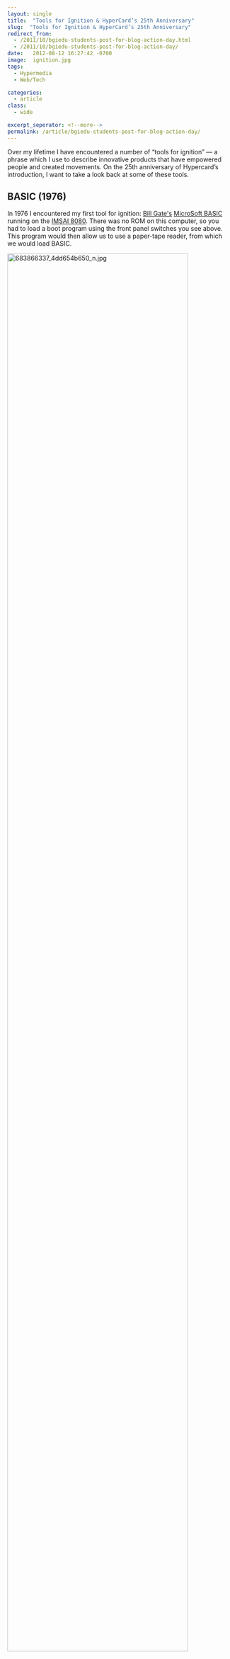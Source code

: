 ```yaml
---
layout: single
title:  "Tools for Ignition & HyperCard’s 25th Anniversary"
slug:  "Tools for Ignition & HyperCard’s 25th Anniversary"
redirect_from:
  - /2011/10/bgiedu-students-post-for-blog-action-day.html
  - /2011/10/bgiedu-students-post-for-blog-action-day/
date:   2012-08-12 16:27:42 -0700
image:  ignition.jpg
tags: 
  - Hypermedia
  - Web/Tech

categories:
  - article
class:
  - wide

excerpt_seperator: <!--more-->
permalink: /article/bgiedu-students-post-for-blog-action-day/
---
```


Over my lifetime I have encountered a number of “tools for ignition” — a phrase which I use to describe innovative products that have empowered people and created movements. On the 25th anniversary of Hypercard’s introduction, I want to take a look back at some of these tools.

BASIC (1976)
------------

In 1976 I encountered my first tool for ignition: [Bill Gate's](http://en.wikipedia.org/wiki/Bill_Gates) [MicroSoft BASIC](http://en.wikipedia.org/wiki/IMSAI_8080) running on the [IMSAI 8080](http://en.wikipedia.org/wiki/IMSAI_8080). There was no ROM on this computer, so you had to load a boot program using the front panel switches you see above. This program would then allow us to use a paper-tape reader, from which we would load BASIC.

<img width="90%"  src="../assets/images/ignition.jpg" alt="683866337_4dd654b650_n.jpg"/>

At 15 it wasn't the hardware that got me excited, it was the idea of software — that you could take a creative idea that was in your mind and then craft that idea into a reality.

My passion of the moment was French (the daughter of my French teacher was quite cute), so my first program was an attempt to teach my computer to translate between French to English.

Alas, I utterly failed in my first attempt, limited by the 4K RAM, and I had no more luck working in 8K. But my failure didn't matter in the long term — it inspired a career creating tools that nurture creative passions.

BBS (1978)
----------

My next experience with a tool for ignition was [Ward Christensen's](http://en.wikipedia.org/wiki/Ward_Christensen) [CBBS](http://en.wikipedia.org/wiki/CBBS), the first electronic bulletin board system. Within months of its release in 1978, there were BBSs sprouting up all over the United States. I dialed a long-distance number, logged into a BBS, and discovered many passionate people wanting to share their experience — not only computer, but life. For the first time, I experienced computer software as a tool for human interaction, not only as a utility for running a program.

By this point I was working after school part-time in a microcomputer store, so I scavenged up an old S100 computer and a used modem and made available a small BBS in my hometown. No longer having to pay long-distance charges, at 17 I found myself at the center of an online community. This experience proved invaluable — indeed, today I credit my success to the skills I acquired in facilitating online conversations and growing communities that share common interests.

MacPaint (1984)
---------------

Six years passed, and personal computers started to become more common in people’s workplaces and homes. Unlike the IMSAI 8080, they now had screens and keyboards, and they made great text processors and data crunchers, but they weren’t particularly “sexy”. On January 24, 1984, the first Mac was released, and I dropped into my local computer store to see what it was all about. The original 128K Mac was “different”, as Apple’s later marketing campaign put it, but also clunky in appearance.

However, my jaw dropped when I saw Bill Atkinson's (MacPaint) \[[http://en.wikipedia.org/wiki/MacPaint](http://en.wikipedia.org/wiki/MacPaint)\]. The simple elegance of this software that allowed me to draw and express myself graphically on a computer screen with a mouse was what sold me on the Mac, not the hardware.

![](https://lh5.googleusercontent.com/fg9RtUixZeDKNeftTruklS0XPfhlwgQigeysrEooKC06H8mD4BYUFr16CvUtnCTGV5XGPv2zr_I5GPiOSV9uvM3riaLE6DvDTWTdRC1wHZ20Ag-BEvw)

By this point, I was making my living doing software development. I wasn't an artist myself, but I dropped everything to hire some artist friends to start drawing on the Mac. I would start a clip-art company, I thought, not knowing that too many other people had the same idea. So I considered how I could build on my prior experience with computers and take advantage of this new platform. I wrote a bootstrap app (in BASIC!) to take advantage of the Mac’s serial port and enable the user to download a more serious terminal app. Later I published the first Macintosh BBS Mouse Exchange BBS, and the first graphical interface to a BBS.

Open Standards (1985)
---------------------

Later in 1985 I experienced my next tool for ignition — though “tool” may seem an odd term to describe something so abstract — open standards. I had recently parlayed my facilitation skills into a paid position as a CompuServe sysop, and because of my bootstrap app, the Mac BBS that I published, I participated in my first open standard, called [MacBinary](http://en.wikipedia.org/wiki/MacBinary), a way of encoding early Mac applications so that they could be transferred online.

This was my first experience working with other engineers to facilitate the creation of something quite ephemeral and hard to describe to non-programmers. Not quite software, but a language between software, enabling them to share information and work together despite being written by different people in different programming languages.

In the open standards community I learned the value of some principles that I use daily: "Ship early and often", "Fail fast", "Perfection is the enemy of the good", "Be conservative in what you send, liberal in what you accept", etc.

My experience with MacBinary motivated me to continue participating in open standards efforts over the years, leading to what I consider my biggest success as a facilitator and co-author of the [SSL Standard](http://www.ietf.org/rfc/rfc2246.txt), the world's most widely deployed security standard. What drew me to SSL (as opposed to competitive security standards offered by others) was that it could be used for much more than just internet transactions. It could be used to secure a variety of conversations between people. Using the power of the RFC editor, I [reserved ports](http://en.wikipedia.org/wiki/List_of_TCP_and_UDP_port_numbers) for secure SMTP, IMAP, POP, IRC, FTP and more. I got some flack for this as internet ports are considered a limited resource, but it turned out well when SSL and these ports were used twenty years later during the Arab Spring to help ensure freedom of communication between protesters.

HyperCard (1987)
----------------

Twenty-five years ago this month — August 11,1987 at MacWorld — I encountered [Bill Atkinson's](http://en.wikipedia.org/wiki/Bill_Atkinson) [Hypercard](http://en.wikipedia.org/wiki/HyperCard). Hard to describe but truly a tool for ignition if there ever was one, Hypercard has been variously called a "stack of virtual cards, "hypermedia system", "programming for the masses". Bill Atkinson described it as "a construction kit that lets normal people make their own software".

I was already programming in a variety of programming languages, but like MacPaint before it, HyperCard drew me in because of its elegance and its ability to allow non-programmers to participate in the creation of software. You can see the most complex HyperCard stack I ever wrote, running a TV studio at Apple Computer, in the first 40 seconds of this [1990 video feature](http://archive.org/details/hypercard_2) on HyperCard.

HyperCard empowered a whole generation of passionate, creative people who otherwise never would have had the chance to share their ideas and visions with the world. I saw thinkers I admired begin to express their thoughts through software. Artists and designers loved that they could bring their language of imagery to life. Children who never had programmed before would start by drawing on some "cards", add buttons, show their friends, get excited and ultimately start on the path to learn how to express oneself through software. Amazing stories were told: some of my favorites were "If Monks Had Macs", "Spaceship Warlock", "Beyond Cyperpunk" and ultimately [Myst](http://en.wikipedia.org/wiki/Myst).


<img width="90%"  src="../assets/images/cyberpunkstack.jpg" alt="cyberpunkstack"/>


HyperCard had a profound impact beyond those who discovered and used it on the Mac. Many do not know that [Tim Berners-Lee](http://en.wikipedia.org/wiki/Tim_Berners-Lee), the creator of the World Wide Web, was [inspired](http://www.w3.org/History/1989/proposal.html) by HyperCard. [Ward Cunningham](http://en.wikipedia.org/wiki/Ward_Cunningham), investor of the first Wiki also [credits](http://c2.com/cgi/wiki?WikiWikiHyperCard) it for inspiration.

HyperCard's 25th Anniversary
----------------------------

In celebration of Hypercard's 25th anniversary, we asked Bill Atkinson to come to the Hillside Club in Berkeley to [speak](http://sites.google.com/a/hillsideclub.org/hillsideclub/programs/cybersalons). In advance of this, I asked my colleagues and friends to share what inspired them about HyperCard by posting to blogs and twitter using the hashtag [#HyperCard25th](https://twitter.com/#!/search/realtime/%23hypercard25th). Here are some of my favorite appreciations:

> Lion Kimbro ‏@LionKimbro HyperCard showed me that writing code can be like molding clay into a sculpture, forever changing my idea of programming.
> 
> debs ‏@debs Happy 25th Bday HyperCard. You introduced me to the empowering world of computers as creativity..b4 you it was intimidating
> 
> Sean McBride ‏@smcbride HyperCard got me started with computers and programming. Made a card catalog for my library in grade school. Thanks!
> 
> Richard Ford ‏@rvf It uniquely let me develop and share tools to solve problems and teach in minutes rather than days. Happy 25th Hypercard!
> 
> AnthroPunk ‏@AnthroPunk Apple's The Virtual Museum was stack. QT Beta-VM had JPL MARS data for 1st MULTIMEDIA MARS FLYOVER EVER!
> 
> Chris Heuer ‏@chrisheuer wow, can't believe it's been 25 yrs! HyperCard gave me an innate understanding if hyperlinked computing, leading me here...
> 
> Jason Sims ‏@stormchild HyperCard was way ahead of its time. It influenced the creation of the WWW, and powered the classic game Myst.
> 
> Grant Neufeld ‏@grant I have seen nothing before or since that can top HyperCard for fun and ease of getting into programming. It changed my world.
> 
> John McDaid ‏@jmcdaid Happy birthday, #HyperCard25th a still-unequaled tool that enabled a generation of writers to do amazing things. Thank, you Bill Atkinson.
> 
> Jon Pugh ‏@thejonpugh I first saw WildCard when Chuck showed up at A32 user group meeting with a bootleg beta. It was love at first sight.
> 
> Danny Ngan ‏@poopoorama Wow, HyperCard is 25 years old! It was the first app I used for animation and interactive media back in 1989.
> 
> Andrew Stone ‏@twittelator 25 years ago I was so inspired by Bill Atkinson's demo of HyperCard, I dropped everything and became a Mac programmer
> 
> John Stack ‏@johnstack Happy #Hypercard25th Easy for newbies! Gave me hope that I could get something done and I did!
> 
> Peter Thoeny ‏@peterthoeny Häppy 25th Birthday! Today is HyperCard's birthday. It inspired wikis and TWiki.
> 
> We are connected ‏@MarkDilley Happy birthday #HyperCard25th !! Without you there would be no #WikiBirthday !!
> 
> David Weinberger ‏@dweinberger 25 yrs ago I was at the HyperCard launch, greatest I'd ever seen. But HyperCard + Net != The Web
> 
> Sean Parent ‏@SeanParent HyperCard turns 25! The natural language structure in HyperCard had a big influence on Photoshop Actions. Thanks Bill!
> 
> Geppy ‏@geppyp Happy birthday Hypercard!!! This weekend is the 25th Anniversary of HyperCard, my first step in the mac programming world!
> 
> Worth Godwin ‏@windowsmachowto I discovered HyperCard when setting up a Mac lab for school credit in 1990. Thought it was amazingly cool & kinda miss it.
> 
> Alex Seville ‏@alex_seville Coming up with ideas, and easily implementing them with Hypercard certainly influenced my lifelong interest in programming
> 
> Jason McIntosh ‏@JmacDotOrg I used Hypercard while employed at UMaine to make interactive presentations for students & faculty. My first programming job.
> 
> Kristee Rosendahl ‏@SmartGardener1 HyperCard had seismic impact on how we envisioned/designed "multimedia" at the Apple Multimedia Lab back in those early days.
> 
> Bryan Stearns ‏@bryanstearns Standing on the shoulders of giants… like you do
> 
> Clark Quinn ‏@Quinnovator HyperCard played big part in my work and thinking: learning games and performance support tools
> 
> Scott Draves ‏@spot Blew my mind and absorbed many hours, yes we had it back in the 80s. Now remember the man who made it

Infinite Canvas (2012)
----------------------

It is the mindset expressed in three more quotes from [#HyperCard25th](https://twitter.com/#!/search/realtime/%23hypercard25th) neatly sum up what inspired me to create a new tool for ignition — [Infinite Canvas](http://www.infinitecanvasapp.com/).

> Mike Sugarbaker ‏@misuba It's HyperCard's 25th birthday. We still haven't seen its equal as far as I'm concerned. I hope we do.
> 
> David HM Spector ‏@dhmspector HyperCard let me do fast prototypes & lots of flexible mini-apps for my clients; great tool! So Apple, HC for iPad? Please?
> 
> Howard Greenstein @howardgr Hypercard – An Amazing Tool I Still Miss #HyperCard2th

Since 2007 I have been running a participatory event, originally called iPhoneDevCamp, but now called [iOSDevCamp](http://www.iosdevcamp.org/). Over the course of a weekend we get ~400-500 people to stay up late and show their effort in a Hackathon. At the [last one](http://www.iosdevcamp.org/2012/07/23/ios-devcamp-2012-awards/) 71 new iPhone and iPad apps were created in 36 hours, 29 of which were [open source](http://www.iosdevcamp.org/2012/07/26/open-source-apps-at-iosdevcamp-2012/).

iOSDevCamp appeals to me because it is creative ignition in action — it was founded on twitter, organized as an online community, supports the ideals of collaboration and nutures passionate creative people. In recent years I've been quite proud of the diversity of the conference, with [designers](http://www.xeodesign.com/tiltstory.html), [artists](http://ipadportraits.blogspot.com/2012/07/ipad-portrait-of-paul-ossenbruggen.html), [women](http://ebayinkblog.com/2012/08/08/girls-ideas-take-center-stage-at-iosdevcamp/), [young adults](http://www.youtube.com/watch?v=vYooh4UU_H0&feature=plcp) and even [children](http://www.iosdevcamp.org/2012/08/04/qa-with-krithika-yetchina-winner-of-best-woman-entrepreneur/) participating.

<img width="90%"  src="../assets/images/DSC8398-S.jpg" alt="DSC8398-S"/>


However, today the barriers between being a spectator and becoming a creator are huge. It is increasingly hard for a new user to create a good-looking web page. The skills required to create an iPhone or iPad app are quite intimidating. I have had many designers show up at iOSDevCamp whom I was unable to match with a coder because they lacked the most basic understanding of the principles of interactivity. Sadly, I was unable to facilitate their full participation.

So at iOSDevCamp 2010 I started [Infinite Canvas](http://www.infinitecanvasapp.com/), based on the principles of what inspired me about HyperCard. This tool needed to allow artists, designers, photographers, children to easily experience creating interactive stories and experiences. It needed to not only be easy to use, but also easy to share — no gatekeepers saying "This isn't good enough". It needed to support discoverability, where those new to the language of interactivity could learn and advance their skills to ultimately create quite sophisticated experiences. And it needed to take advantage of the new computing experiences that the iPad offers — portability, touchability — advantages that even the lightest laptop was never quite able to match.


<img width="140" align="right"  src="../assets/images/6a00d8341d8bc053ef01774417971b970d-120wi.png" alt="6a00d8341d8bc053ef01774417971b970d-120wi"/>

The first version of [Infinite Canvas](http://bit.ly/infinitecanvasapp) iPad app, initially a viewer-only version, was approved and [released](http://www.infinitecanvasapp.com/2012/08/11/announcing-the-release-of-infinite-canvas-viewer-in-the-app-store/) Friday in the Apple App Store, the day before HyperCard's anniversary. There is a library of example canvases available which can be downloaded for free using the app. Users will be able to create their own canvases in the near future when the Infinite Canvas authoring tool makes its debut.

We still have a long way to go to offer all that HyperCard offered. We support both simple tiles and HTML5 tiles, but the learning bridge between them is huge. But in the spirit of "Ship early and often", "fail fast", and "perfection is the enemy of the good" we wanted to make this tool available now.

Bill Atkinson once [explained what motivated him to create HyperCard:](http://archive.org/details/hypercard_2) "A lot of people are going to get opened up, enabled, empowered to control their computer. That's really what we're trying to do.” And that is exactly what we are trying to do on the iPad with Infinite Canvas.

[original layout]

<!-- [Web/Tech](/tags/web/tech/) [hypercard25th](/tags/hypercard25th/) [#hypercard25th](/tags/%23hypercard25th/) [hypercard](/tags/hypercard/) [bill atkinson](/tags/bill-atkinson/) [bill gates](/tags/bill-gates/) [basic](/tags/basic/) [hypermedia](/tags/hypermedia/) [infinite canvas](/tags/infinite-canvas/) [bbs](/tags/bbs/) [ward christensen](/tags/ward-christensen/) [cbbs](/tags/cbbs/) [macpaint](/tags/macpaint/) [mac](/tags/mac/) [open standards](/tags/open-standards/) [iosdevcamp](/tags/iosdevcamp/) [inspiration](/tags/inspiration/) [passion](/tags/passion/) [anniversary](/tags/anniversary/) [ssl](/tags/ssl/) [story](/tags/story/) [stories creative](/tags/stories-creative/) [creativity](/tags/creativity/) -->

Life With Alacrity

© Christopher Allen